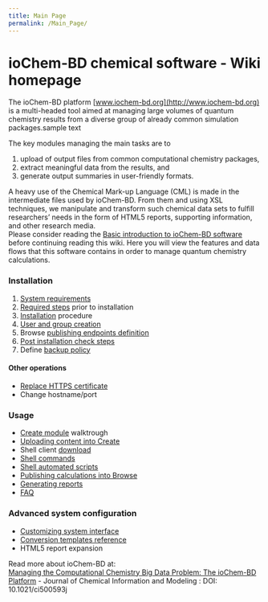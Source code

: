 ```yaml
---
title: Main Page
permalink: /Main_Page/
---
```


# ioChem-BD chemical software - Wiki homepage

The ioChem-BD platform [www.iochem-bd.org](http://www.iochem-bd.org) is a multi-headed tool aimed at managing large volumes of quantum chemistry results from a diverse group of already common simulation packages.sample text

The key modules managing the main tasks are to

1. upload of output files from common computational chemistry packages,
2. extract meaningful data from the results, and
3. generate output summaries in user-friendly formats.

A heavy use of the Chemical Mark-up Language \(CML\) is made in the intermediate files used by ioChem-BD. From them and using XSL techniques, we manipulate and transform such chemical data sets to fulfill researchers’ needs in the form of HTML5 reports, supporting information, and other research media.  
Please consider reading the [Basic introduction to ioChem-BD software](/Basic_introduction_to_ioChem-BD_software "wikilink") before continuing reading this wiki. Here you will view the features and data flows that this software contains in order to manage quantum chemistry calculations.





### Installation

1. [System requirements](installation/system_requirements.md)
2. [Required steps](Required_steps.md) prior to installation 
3. [Installation](Installation.md) procedure 
4. [User and group creation](/installation/User_and_group_generation.md)
5. Browse [publishing endpoints definition](/installation/publishing_endpoints_definition.md)
6. [Post installation check steps](/installation/Post_installation_check_steps.md)
7. Define [backup policy](Backup_policy.md)

#### Other operations 

* [Replace HTTPS certificate](/installation/Replace_HTTPS_certificate.md)
* Change hostname/port

### Usage

* [Create module](/Create_module "wikilink") walktrough
* [Uploading content into Create](/Uploading_content_into_Create "wikilink")
* Shell client [download](/Uploading_content_into_Create#shellupload "wikilink")
* [Shell commands](/Shell_commands "wikilink")
* [Shell automated scripts](/Shell_automated_scripts "wikilink")
* [Publishing calculations into Browse](/Publishing_calculations_into_Browse "wikilink")
* [Generating reports](/Generating_reports "wikilink")
* [FAQ](/FAQ "wikilink")                      

### Advanced system configuration 
* [Customizing system interface](/Customizing_system_interface "wikilink")
* [Conversion templates reference](/Conversion_templates_reference "wikilink")
* HTML5 report expansion

Read more about ioChem-BD at:  
[Managing the Computational Chemistry Big Data Problem: The ioChem-BD Platform](http://pubs.acs.org/doi/abs/10.1021/ci500593j) - Journal of Chemical Information and Modeling : DOI: 10.1021/ci500593j